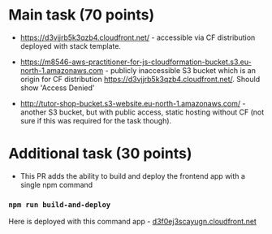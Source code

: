 # Main task (70 points)
- https://d3vjjrb5k3qzb4.cloudfront.net/ -  accessible via CF distribution  deployed with stack template.

- https://m8546-aws-practitioner-for-js-cloudformation-bucket.s3.eu-north-1.amazonaws.com  - publicly inaccessible S3 bucket which is an origin for CF distribution https://d3vjjrb5k3qzb4.cloudfront.net/. Should show 'Access Denied'

- http://tutor-shop-bucket.s3-website.eu-north-1.amazonaws.com/ - another S3 bucket, but with public access, static hosting without CF (not sure if this was required for the task though).

# Additional task (30 points)
- This PR adds the ability to build and deploy the frontend app with a single npm command
### `npm run build-and-deploy`

Here is deployed with this command app - [d3f0ej3scayugn.cloudfront.net](https://d3f0ej3scayugn.cloudfront.net/)
